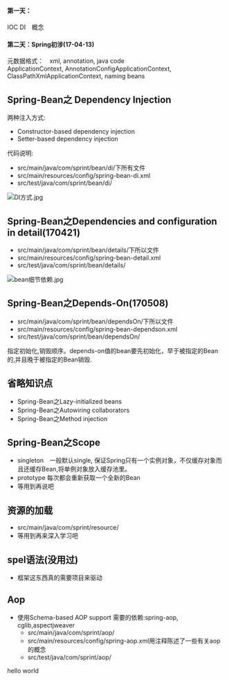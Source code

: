 #### 第一天：
IOC DI　概念

#### 第二天：Spring初涉(17-04-13)
元数据格式：　xml, annotation, java code<br />
ApplicationContext, AnnotationConfigApplicationContext, ClassPathXmlApplicationContext, naming beans<br />

## Spring-Bean之 Dependency Injection

两种注入方式:
- Constructor-based dependency injection
- Setter-based dependency injection

代码说明:
- src/main/java/com/sprint/bean/di/下所有文件
- src/main/resources/config/spring-bean-di.xml
- src/test/java/com/sprint/bean/di/

![DI方式.jpg](http://upload-images.jianshu.io/upload_images/2031765-148bf62b5c43be48.jpg?imageMogr2/auto-orient/strip%7CimageView2/2/w/1240)

## Spring-Bean之Dependencies and configuration in detail(170421)
- src/main/java/com/sprint/bean/details/下所以文件
- src/main/resources/config/spring-bean-detail.xml
- src/test/java/com/sprint/bean/details/

![bean细节依赖.jpg](http://upload-images.jianshu.io/upload_images/2031765-b044d6aa74b37bed.jpg?imageMogr2/auto-orient/strip%7CimageView2/2/w/1240)

## Spring-Bean之Depends-On(170508)
- src/main/java/com/sprint/bean/dependsOn/下所以文件
- src/main/resources/config/spring-bean-dependson.xml
- src/test/java/com/sprint/bean/dependsOn/

指定初始化,销毁顺序。depends-on值的bean要先初始化，早于被指定的Bean的,并且晚于被指定的Bean销毁.

## 省略知识点
- Spring-Bean之Lazy-initialized beans
- Spring-Bean之Autowiring collaborators
- Spring-Bean之Method injection

## Spring-Bean之Scope
- singleton　一般默认single, 保证Spring只有一个实例对象，不仅缓存对象而且还缓存Bean,将单例对象放入缓存池里。
- prototype 每次都会重新获取一个全新的Bean
- 等用到再说吧

## 资源的加载
- src/main/java/com/sprint/resource/
- 等用到再来深入学习吧

## spel语法(没用过)
- 框架这东西真的需要项目来驱动

## Aop
- 使用Schema-based AOP support 需要的依赖:spring-aop, cglib,aspectjweaver 
	- src/main/java/com/sprint/aop/
	- src/main/resources/config/spring-aop.xml用注释陈述了一些有关aop的概念
	- src/test/java/com/sprint/aop/

hello world
